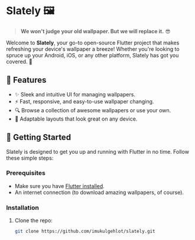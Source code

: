 # Slately 🖼️

> **We won't judge your old wallpaper. But we will replace it.** 😎

Welcome to **Slately**, your go-to open-source Flutter project that makes refreshing your device's wallpaper a breeze! Whether you're looking to spruce up your Android, iOS, or any other platform, Slately has got you covered. 🚀

## 🌟 Features
- ✨ Sleek and intuitive UI for managing wallpapers.
- ⚡ Fast, responsive, and easy-to-use wallpaper changing.
- 🔍 Browse a collection of awesome wallpapers or use your own.
- 📱 Adaptable layouts that look great on any device.

## 🚀 Getting Started

Slately is designed to get you up and running with Flutter in no time. Follow these simple steps:

### Prerequisites
- Make sure you have [Flutter installed](https://docs.flutter.dev/get-started/install).
- An internet connection (to download amazing wallpapers, of course).

### Installation
1. Clone the repo:
   ```bash
   git clone https://github.com/imukulgehlot/slately.git
